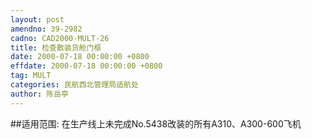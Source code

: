 ```yaml
---
layout: post
amendno: 39-2982
cadno: CAD2000-MULT-26
title: 检查散装货舱门框
date: 2000-07-18 00:00:00 +0800
effdate: 2000-07-18 00:00:00 +0800
tag: MULT
categories: 民航西北管理局适航处
author: 陈岳亭
---
```


##适用范围:
在生产线上未完成No.5438改装的所有A310、A300-600飞机


